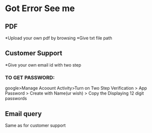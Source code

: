 # Got Error See me
## PDF 
*Upload your own pdf by browsing
*Give txt file path

## Customer Support
*Give your own email id with two step
### TO GET PASSWORD: 
google>Manage Acoount Activity>Turn on Two Step Verification > App Password > Create with Name(ur wish) > Copy the Displaying 12 digit passwords

## Email query
Same as for customer support
